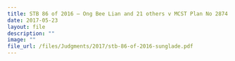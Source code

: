 ```yaml
---
title: STB 86 of 2016 – Ong Bee Lian and 21 others v MCST Plan No 2874 (Sunglade)
date: 2017-05-23
layout: file
description: ""
image: ""
file_url: /files/Judgments/2017/stb-86-of-2016-sunglade.pdf
---
```

